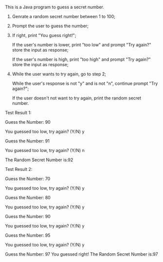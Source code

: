 This is a Java program to guess a secret number.


1. Genrate a random secret number between 1 to 100; 

2. Prompt the user to guess the number;

3. If right, print "You guess right!";

     If the user's number is lower, print "too low" and prompt "Try again?" store the input as response;

     If the user's number is high, print "too high" and prompt "Try again?" store the input as response;

4. While the user wants to try again, go to step 2; 

     While the user's response is not "y" and is not "n", continue prompt "Try again?";

     If the user doesn't not want to try again, print the random secret number. 
     


Test Result 1:

Guess the Number:
90

You guessed too low, try again? (Y/N)
y

Guess the Number:
91

You guessed too low, try again? (Y/N)
n

The Random Secret Number is:92



Test Result 2:

Guess the Number:
70

You guessed too low, try again? (Y/N)
y

Guess the Number:
80

You guessed too low, try again? (Y/N)
y

Guess the Number:
90

You guessed too low, try again? (Y/N)
y

Guess the Number:
95

You guessed too low, try again? (Y/N)
y

Guess the Number:
97
You guessed right!
The Random Secret Number is:97
